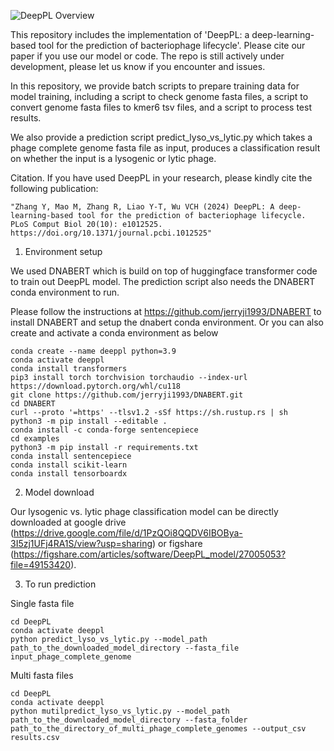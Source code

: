 
![DeepPL Overview](https://github.com/user-attachments/assets/babba0f6-fd13-4758-86cd-c24c6a4b4a87)


This repository includes the implementation of 'DeepPL: a deep-learning-based tool for the prediction of bacteriophage lifecycle'. Please cite our paper if you use our model or code. The repo is still actively under development, please let us know if you encounter and issues.

In this repository, we provide batch scripts to prepare training data for model training, including a script to check genome fasta files, a script to convert genome fasta files to kmer6 tsv files, and a script to process test results.
 
We also provide a prediction script predict_lyso_vs_lytic.py which takes a phage complete genome fasta file as input, produces a classification result on whether the input is a lysogenic or lytic phage.

Citation. If you have used DeepPL in your research, please kindly cite the following publication:
```
"Zhang Y, Mao M, Zhang R, Liao Y-T, Wu VCH (2024) DeepPL: A deep-learning-based tool for the prediction of bacteriophage lifecycle. PLoS Comput Biol 20(10): e1012525. https://doi.org/10.1371/journal.pcbi.1012525"
```

1. Environment setup

We used DNABERT which is build on top of huggingface transformer code to train out DeepPL model. The prediction script also needs the DNABERT conda environment to run.

Please follow the instructions at https://github.com/jerryji1993/DNABERT to install DNABERT and setup the dnabert conda environment. Or you can also create and activate a conda environment as below

```
conda create --name deeppl python=3.9
conda activate deeppl
conda install transformers
pip3 install torch torchvision torchaudio --index-url https://download.pytorch.org/whl/cu118
git clone https://github.com/jerryji1993/DNABERT.git
cd DNABERT
curl --proto '=https' --tlsv1.2 -sSf https://sh.rustup.rs | sh
python3 -m pip install --editable .
conda install -c conda-forge sentencepiece
cd examples
python3 -m pip install -r requirements.txt
conda install sentencepiece
conda install scikit-learn
conda install tensorboardx
```

2. Model download

Our lysogenic vs. lytic phage classification model can be directly downloaded at google drive (https://drive.google.com/file/d/1PzQOi8QQDV6IBOBya-3I5zj1UFj4RA1S/view?usp=sharing) or figshare (https://figshare.com/articles/software/DeepPL_model/27005053?file=49153420).


3. To run prediction

Single fasta file
```
cd DeepPL
conda activate deeppl
python predict_lyso_vs_lytic.py --model_path path_to_the_downloaded_model_directory --fasta_file input_phage_complete_genome
```
Multi fasta files
```
cd DeepPL
conda activate deeppl
python mutilpredict_lyso_vs_lytic.py --model_path path_to_the_downloaded_model_directory --fasta_folder path_to_the_directory_of_multi_phage_complete_genomes --output_csv results.csv
```
